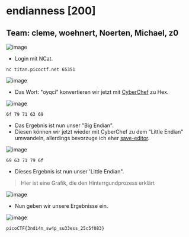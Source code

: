 # endianness [200]
## Team: cleme, woehnert, Noerten, Michael, z0

![image](https://github.com/HAW-THL/Write-ups/assets/90260119/d009728f-0cd7-4c64-8190-b09366167d26)

- Login mit NCat.

```
nc titan.picoctf.net 65351
```

![image](https://github.com/HAW-THL/Write-ups/assets/90260119/4c44322b-b4d6-4ba9-a282-221b101ec460)

- Das Wort: "oyqci" konvertieren wir jetzt mit [CyberChef](https://gchq.github.io/CyberChef/) zu Hex.

![image](https://github.com/HAW-THL/Write-ups/assets/90260119/8376a717-4bb9-46ae-87df-629659e142d6)

```
6f 79 71 63 69
```
- Das Ergebnis ist nun unser "Big Endian".
- Diesen können wir jetzt wieder mit CyberChef zu dem "Little Endian" umwandeln, allerdings bevorzuge ich eher [save-editor](https://www.save-editor.com/tools/wse_hex.html).

![image](https://github.com/HAW-THL/Write-ups/assets/90260119/30454a29-3422-49fc-add9-df2c9aacbaeb)

```
69 63 71 79 6f
```
- Dieses Ergebnis ist nun unser 'Little Endian".

> Hier ist eine Grafik, die den Hinterrgundprozess erklärt

![image](https://github.com/HAW-THL/Write-ups/assets/90260119/74078ce7-7d82-42d4-bcdf-398062de5ca4)

- Nun geben wir unsere Ergebnisse ein.

![image](https://github.com/HAW-THL/Write-ups/assets/90260119/6263976c-a267-4969-a5f4-eab044162ac3)

```
picoCTF{3ndi4n_sw4p_su33ess_25c5f083}
```
